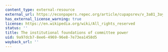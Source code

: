 ```yaml
---
content_type: external-resource
external_url: https://econpapers.repec.org/article/cupapsrev/v_3a81_3ay_3a1987_3ai_3a01_3ap_3a85-104_5f19.htm
has_external_license_warning: true
license: https://en.wikipedia.org/wiki/All_rights_reserved
status: ''
title: The institutional foundations of committee power
uid: 9a97dcb7-8ee6-4969-96e8-7e73ea1458d5
wayback_url: ''
---
```

